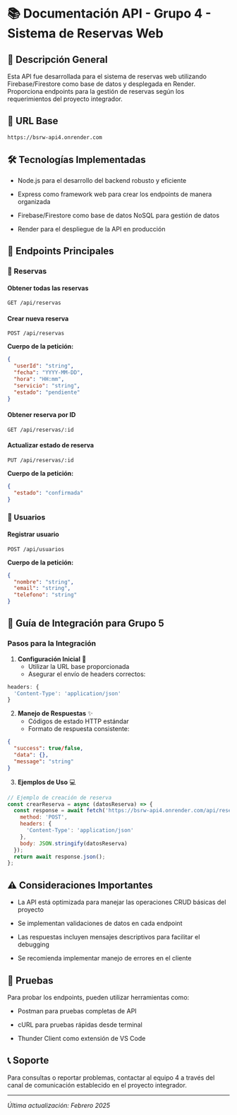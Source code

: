 # 📚 Documentación API - Grupo 4 - Sistema de Reservas Web

## 🌟 Descripción General

Esta API fue desarrollada para el sistema de reservas web utilizando Firebase/Firestore como base de datos y desplegada en Render. Proporciona endpoints para la gestión de reservas según los requerimientos del proyecto integrador.

## 🔗 URL Base

```
https://bsrw-api4.onrender.com
```

## 🛠️ Tecnologías Implementadas

* Node.js para el desarrollo del backend robusto y eficiente

* Express como framework web para crear los endpoints de manera organizada

* Firebase/Firestore como base de datos NoSQL para gestión de datos

* Render para el despliegue de la API en producción

## 🎯 Endpoints Principales

### 📅 Reservas

#### Obtener todas las reservas

```http
GET /api/reservas
```

#### Crear nueva reserva

```http
POST /api/reservas
```

**Cuerpo de la petición:**

```json
{
  "userId": "string",
  "fecha": "YYYY-MM-DD",
  "hora": "HH:mm",
  "servicio": "string",
  "estado": "pendiente"
}
```

#### Obtener reserva por ID

```http
GET /api/reservas/:id
```

#### Actualizar estado de reserva

```http
PUT /api/reservas/:id
```

**Cuerpo de la petición:**

```json
{
  "estado": "confirmada"
}
```

### 👥 Usuarios

#### Registrar usuario

```http
POST /api/usuarios
```

**Cuerpo de la petición:**

```json
{
  "nombre": "string",
  "email": "string",
  "telefono": "string"
}
```

## 🔧 Guía de Integración para Grupo 5

### Pasos para la Integración

1. **Configuración Inicial** 🚀
   - Utilizar la URL base proporcionada
   - Asegurar el envío de headers correctos:

```javascript
headers: {
  'Content-Type': 'application/json'
}
```

2. **Manejo de Respuestas** ✨
   - Códigos de estado HTTP estándar
   - Formato de respuesta consistente:

```json
{
  "success": true/false,
  "data": {},
  "message": "string"
}
```

3. **Ejemplos de Uso** 💻

```javascript
// Ejemplo de creación de reserva
const crearReserva = async (datosReserva) => {
  const response = await fetch('https://bsrw-api4.onrender.com/api/reservas', {
    method: 'POST',
    headers: {
      'Content-Type': 'application/json'
    },
    body: JSON.stringify(datosReserva)
  });
  return await response.json();
};
```

## ⚠️ Consideraciones Importantes

* La API está optimizada para manejar las operaciones CRUD básicas del proyecto

* Se implementan validaciones de datos en cada endpoint

* Las respuestas incluyen mensajes descriptivos para facilitar el debugging

* Se recomienda implementar manejo de errores en el cliente

## 🧪 Pruebas

Para probar los endpoints, pueden utilizar herramientas como:

* Postman para pruebas completas de API

* cURL para pruebas rápidas desde terminal

* Thunder Client como extensión de VS Code

## 📞 Soporte

Para consultas o reportar problemas, contactar al equipo 4 a través del canal de comunicación establecido en el proyecto integrador.

---
*Última actualización: Febrero 2025*